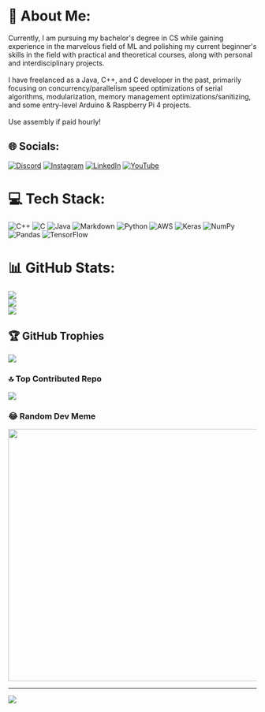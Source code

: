 # 💫 About Me:
Currently, I am pursuing my bachelor's degree in CS while gaining experience in the marvelous field of ML and polishing my current beginner's skills in the field with practical and theoretical courses, along with personal and interdisciplinary projects.<br><br>I have freelanced as a Java, C++, and C developer in the past, primarily focusing on concurrency/parallelism speed optimizations of serial algorithms, modularization, memory management optimizations/sanitizing, and some entry-level Arduino & Raspberry Pi 4 projects.<br><br>Use assembly if paid hourly!


## 🌐 Socials:
[![Discord](https://img.shields.io/badge/Discord-%237289DA.svg?logo=discord&logoColor=white)](https://discord.gg/Tacos#6189) [![Instagram](https://img.shields.io/badge/Instagram-%23E4405F.svg?logo=Instagram&logoColor=white)](https://instagram.com/@alex22qqzz) [![LinkedIn](https://img.shields.io/badge/LinkedIn-%230077B5.svg?logo=linkedin&logoColor=white)](https://linkedin.com/in/alexander-quesada-quesada-b91348259) [![YouTube](https://img.shields.io/badge/YouTube-%23FF0000.svg?logo=YouTube&logoColor=white)](https://youtube.com/@@alexqq7607) 

# 💻 Tech Stack:
![C++](https://img.shields.io/badge/c++-%2300599C.svg?style=for-the-badge&logo=c%2B%2B&logoColor=white) ![C](https://img.shields.io/badge/c-%2300599C.svg?style=for-the-badge&logo=c&logoColor=white) ![Java](https://img.shields.io/badge/java-%23ED8B00.svg?style=for-the-badge&logo=java&logoColor=white) ![Markdown](https://img.shields.io/badge/markdown-%23000000.svg?style=for-the-badge&logo=markdown&logoColor=white) ![Python](https://img.shields.io/badge/python-3670A0?style=for-the-badge&logo=python&logoColor=ffdd54) ![AWS](https://img.shields.io/badge/AWS-%23FF9900.svg?style=for-the-badge&logo=amazon-aws&logoColor=white) ![Keras](https://img.shields.io/badge/Keras-%23D00000.svg?style=for-the-badge&logo=Keras&logoColor=white) ![NumPy](https://img.shields.io/badge/numpy-%23013243.svg?style=for-the-badge&logo=numpy&logoColor=white) ![Pandas](https://img.shields.io/badge/pandas-%23150458.svg?style=for-the-badge&logo=pandas&logoColor=white) ![TensorFlow](https://img.shields.io/badge/TensorFlow-%23FF6F00.svg?style=for-the-badge&logo=TensorFlow&logoColor=white)
# 📊 GitHub Stats:
![](https://github-readme-stats.vercel.app/api?username=papitaAlgodonCplusplus&theme=synthwave&hide_border=false&include_all_commits=true&count_private=false)<br/>
![](https://github-readme-streak-stats.herokuapp.com/?user=papitaAlgodonCplusplus&theme=synthwave&hide_border=false)<br/>
![](https://github-readme-stats.vercel.app/api/top-langs/?username=papitaAlgodonCplusplus&theme=synthwave&hide_border=false&include_all_commits=true&count_private=false&layout=compact)

## 🏆 GitHub Trophies
![](https://github-profile-trophy.vercel.app/?username=papitaAlgodonCplusplus&theme=radical&no-frame=false&no-bg=false&margin-w=4)

### 🔝 Top Contributed Repo
![](https://github-contributor-stats.vercel.app/api?username=papitaAlgodonCplusplus&limit=5&theme=nord&combine_all_yearly_contributions=true)

### 😂 Random Dev Meme
<img src="https://rm.up.railway.app/" width="512px"/>

---
[![](https://visitcount.itsvg.in/api?id=papitaAlgodonCplusplus&icon=6&color=4)](https://visitcount.itsvg.in)

<!-- Proudly created with GPRM ( https://gprm.itsvg.in ) -->
